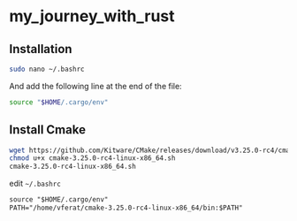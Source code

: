 # my_journey_with_rust

## Installation

```bash
sudo nano ~/.bashrc
```

And add the following line at the end of the file:
```bash
source "$HOME/.cargo/env"
```

## Install Cmake
```bash
wget https://github.com/Kitware/CMake/releases/download/v3.25.0-rc4/cmake-3.25.0-rc4-linux-x86_64.sh
chmod u+x cmake-3.25.0-rc4-linux-x86_64.sh
cmake-3.25.0-rc4-linux-x86_64.sh
```

edit ```~/.bashrc```

```txt
source "$HOME/.cargo/env"
PATH="/home/vferat/cmake-3.25.0-rc4-linux-x86_64/bin:$PATH"
```